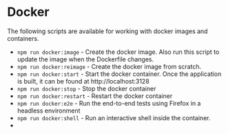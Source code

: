 # Docker

The following scripts are available for working with docker images and containers.

- `npm run docker:image` - Create the docker image. Also run this script to update the image when the Dockerfile changes.
- `npm run docker:reimage` - Create the docker image from scratch.
- `npm run docker:start` - Start the docker container. Once the application is built, it can be found at http://localhost:3128
- `npm run docker:stop` - Stop the docker container
- `npm run docker:restart` - Restart the docker container
- `npm run docker:e2e` - Run the end-to-end tests using Firefox in a headless environment
- `npm run docker:shell` - Run an interactive shell inside the container.
-